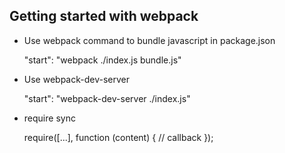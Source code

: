 ## Getting started with webpack

- Use webpack command to bundle javascript in package.json


    "start": "webpack ./index.js bundle.js"

-  Use webpack-dev-server


    "start": "webpack-dev-server ./index.js"

- require sync


    require([...], function (content) {
      // callback
    });

